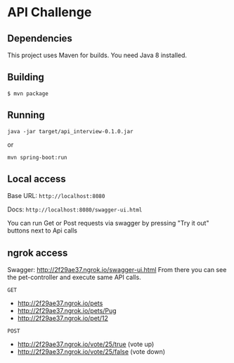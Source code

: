 # API Challenge

## Dependencies

This project uses Maven for builds.
You need Java 8 installed.

## Building

```
$ mvn package
```

## Running

```
java -jar target/api_interview-0.1.0.jar
```
or

```
mvn spring-boot:run
```

## Local access

Base URL: 
    `http://localhost:8080`

Docs:
    `http://localhost:8080/swagger-ui.html`

You can run Get or Post requests via swagger by pressing "Try it out" buttons next to Api calls

## ngrok access

Swagger: http://2f29ae37.ngrok.io/swagger-ui.html
From there you can see the pet-controller and execute same API calls.

`GET`

- http://2f29ae37.ngrok.io/pets
- http://2f29ae37.ngrok.io/pets/Pug
- http://2f29ae37.ngrok.io/pet/12

`POST` 

- http://2f29ae37.ngrok.io/vote/25/true   (vote up)
- http://2f29ae37.ngrok.io/vote/25/false  (vote down)

